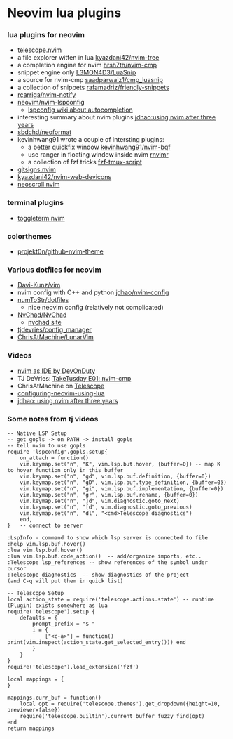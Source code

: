 
# Neovim lua plugins

### lua plugins for neovim

* [telescope.nvim](https://github.com/nvim-telescope/telescope.nvim)
* a file explorer witten in lua [kyazdani42/nvim-tree](https://github.com/kyazdani42/nvim-tree.lua)
* a completion engine for nvim [hrsh7th/nvim-cmp](https://github.com/hrsh7th/nvim-cmp)
* snippet engine only [L3MON4D3/LuaSnip](https://github.com/L3MON4D3/LuaSnip/)
* a source for nvim-cmp [saadparwaiz1/cmp_luasnip](https://github.com/saadparwaiz1/cmp_luasnip)
* a collection of snippets [rafamadriz/friendly-snippets](https://github.com/rafamadriz/friendly-snippets)
* [rcarriga/nvim-notify](https://github.com/rcarriga/nvim-notify)
* [neovim/nvim-lspconfig](https://github.com/neovim/nvim-lspconfig)
    * [lspconfig wiki about autocompletion](https://github.com/neovim/nvim-lspconfig/wiki/Autocompletion)
* interesting summary about nvim plugins [jdhao:using nvim after three years](https://jdhao.github.io/2021/12/31/using_nvim_after_three_years/)
* [sbdchd/neoformat](https://github.com/sbdchd/neoformat)
* kevinhwang91 wrote a couple of intersting plugins:
    * a better quickfix window [kevinhwang91/nvim-bqf](https://github.com/kevinhwang91/nvim-bqf)
    * use ranger in floating window inside nvim [rnvimr](https://github.com/kevinhwang91/rnvimr)
    * a collection of fzf tricks [fzf-tmux-script](https://github.com/kevinhwang91/fzf-tmux-script)
* [gitsigns.nvim](https://github.com/lewis6991/gitsigns.nvim)
* [kyazdani42/nvim-web-devicons](https://github.com/kyazdani42/nvim-web-devicons)
* [neoscroll.nvim](ohttps://github.com/karb94/neoscroll.nvim)

### terminal plugins
* [toggleterm.nvim](https://github.com/akinsho/toggleterm.nvim)

### colorthemes
* [projekt0n/github-nvim-theme](https://github.com/projekt0n/github-nvim-theme)

### Various dotfiles for neovim
* [Davi-Kunz/vim](https://github.com/David-Kunz/vim/blob/master/init.lua)
* nvim config with C++ and python [jdhao/nvim-config](https://github.com/jdhao/nvim-config)
* [numToStr/dotfiles](https://github.com/numToStr/dotfiles/tree/master/neovim/.config/nvim)
    * nice neovim config (relatively not complicated)
* [NvChad/NvChad](https://github.com/NvChad/NvChad)
    * [nvchad site](https://nvchad.github.io/getting-started/setup)
* [tjdevries/config_manager](https://github.com/tjdevries/config_manager/tree/master/xdg_config/nvim/after/plugin)
* [ChrisAtMachine/LunarVim](https://github.com/ChristianChiarulli/nvim/blob/master/lua/user/keymaps.lua)

### Videos
* [nvim as IDE by DevOnDuty](https://www.youtube.com/playlist?list=PLu-ydI-PCl0OEG0ZEqLRRuCrMJGAAI0tW)
* TJ DeVries: [TakeTusday E01: nvim-cmp](https://www.youtube.com/watch?v=_DnmphIwnjo)
* ChrisAtMachine on [Telescope](https://www.youtube.com/watch?v=OhnLevLpGB4)
* [configuring-neovim-using-lua](https://vonheikemen.github.io/devlog/tools/configuring-neovim-using-lua/)
* [jdhao: using nvim after three years](https://jdhao.github.io/2021/12/31/using_nvim_after_three_years/)

### Some notes from tj videos
```
-- Native LSP Setup
-- get gopls -> on PATH -> install gopls
-- tell nvim to use gopls
require 'lspconfig'.gopls.setup{
    on_attach = function()
    vim.keymap.set("n", "K", vim.lsp.but.hover, {buffer=0}) -- map K to hover function only in this buffer
    vim.keymap.set("n", "gd", vim.lsp.buf.definition, {buffer=0})
    vim.keymap.set("n", "gD", vim.lsp.buf.type_definition, {buffer=0})
    vim.keymap.set("n", "gi", vim.lsp.buf.implementation, {buffer=0})
    vim.keymap.set("n", "gr", vim.lsp.buf.rename, {buffer=0})
    vim.keymap.set("n", "]d", vim.diagnostic.goto_next)
    vim.keymap.set("n", "[d", vim.diagnostic.goto_previous)
    vim.keymap.set("n", "dl", "<cmd>Telescope diagnostics")
    end,
}   -- connect to server

:LspInfo - command to show which lsp server is connected to file
:help vim.lsp.buf.hover()
:lua vim.lsp.buf.hover()
:lua vim.lsp.buf.code_action()  -- add/organize imports, etc..
:Telescope lsp_references -- show references of the symbol under cursor
:Telescope diagnostics  -- show diagnostics of the project
(and C-q will put them in quick list)

-- Telescope Setup
local action_state = require('telescope.actions.state') -- runtime (Plugin) exists somewhere as lua
require('telescope').setup {
    defaults = {
        prompt_prefix = "$ "
        i = {
            ["<c-a>"] = function() print(vim.inspect(action_state.get_selected_entry())) end
        }
    }
}
require('telescope').load_extension('fzf')

local mappings = {
}

mappings.curr_buf = function()
    local opt = require('telescope.themes').get_dropdown({height=10, previewer=false})
    require('telescope.builtin').current_buffer_fuzzy_find(opt)
end
return mappings
```

